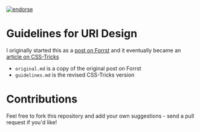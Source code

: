 [![endorse](http://api.coderwall.com/jacobwg/endorsecount.png)](http://coderwall.com/jacobwg)

# Guidelines for URI Design

I originally started this as a [post on Forrst](http://forrst.com/posts/URL_Guidelines-m0F) and it eventually became an [article on CSS-Tricks](http://css-tricks.com/guidelines-for-uri-design/)

* `original.md` is a copy of the original post on Forrst
* `guidelines.md` is the revised CSS-Tricks version

# Contributions

Feel free to fork this repository and add your own suggestions - send a pull request if you'd like!